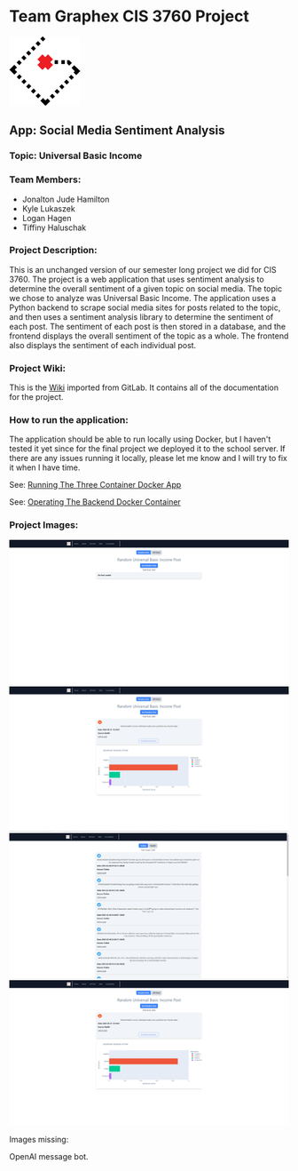 # Team Graphex CIS 3760 Project

![Logo](Favicon.png)

## App: Social Media Sentiment Analysis

### Topic: Universal Basic Income

### Team Members:
- Jonalton Jude Hamilton
- Kyle Lukaszek
- Logan Hagen
- Tiffiny Haluschak

### Project Description:

This is an unchanged version of our semester long project we did for CIS 3760. The project is a web application that uses sentiment analysis to determine the overall sentiment of a given topic on social media. The topic we chose to analyze was Universal Basic Income. The application uses a Python backend to scrape social media sites for posts related to the topic, and then uses a sentiment analysis library to determine the sentiment of each post. The sentiment of each post is then stored in a database, and the frontend displays the overall sentiment of the topic as a whole. The frontend also displays the sentiment of each individual post.

### Project Wiki:

This is the [Wiki](ubi.wiki/Table-of-Contents/Home.md) imported from GitLab. It contains all of the documentation for the project.

### How to run the application:

The application should be able to run locally using Docker, but I haven't tested it yet since for the final project we deployed it to the school server. If there are any issues running it locally, please let me know and I will try to fix it when I have time.

See: [Running The Three Container Docker App](ubi.wiki/Running-The-Three-Container-Docker-App.md)

See: [Operating The Backend Docker Container](ubi.wiki/Operating-The-Backend-Docker-Container.md)


### Project Images:

![Home Page](Images/random%20post.png)
![Home Page Loaded](Images/random%20post%20loaded.png)
![All Tweets](Images/all%20tweets.png)
![All Reddit Threads](Images/all%20reddit%20threads.png)

Images missing:

OpenAI message bot.
